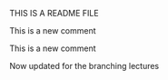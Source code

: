 THIS IS A README FILE

This is a new comment

This is a new comment

Now updated for the branching lectures

